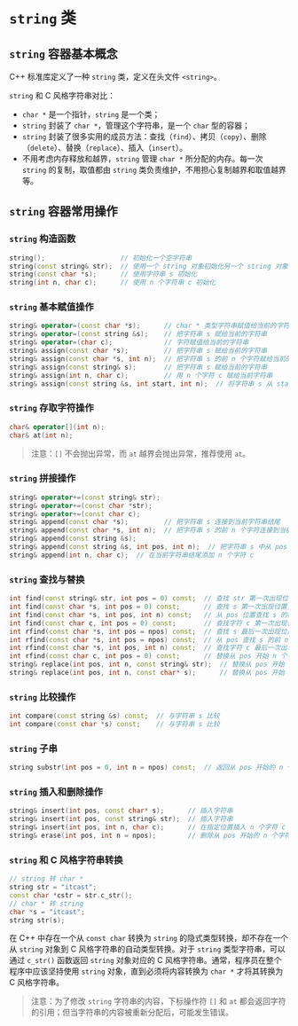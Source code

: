 # `string` 类

## `string` 容器基本概念

C++ 标准库定义了一种 `string` 类，定义在头文件 `<string>`。

`string` 和 C 风格字符串对比：

- `char *` 是一个指针，`string` 是一个类；
- `string` 封装了 `char *`，管理这个字符串，是一个 `char` 型的容器；
- `string` 封装了很多实用的成员方法：查找（`find`）、拷贝（`copy`）、删除（`delete`）、替换（`replace`）、插入（`insert`）。
- 不用考虑内存释放和越界，`string` 管理 `char *` 所分配的内存。每一次 `string` 的复制，取值都由 `string` 类负责维护，不用担心复制越界和取值越界等。

## `string` 容器常用操作

### `string` 构造函数

```cpp
string();                   // 初始化一个空字符串
string(const string& str);  // 使用一个 string 对象初始化另一个 string 对象
string(const char *s);      // 使用字符串 s 初始化
string(int n, char c);      // 使用 n 个字符串 c 初始化
```

### `string` 基本赋值操作

```cpp
string& operator=(const char *s);      // char * 类型字符串赋值给当前的字符串 
string& operator=(const string &s);    // 把字符串 s 赋给当前的字符串
string& operator=(char c);             // 字符赋值给当前的字符串
string& assign(const char *s);         // 把字符串 s 赋给当前的字符串
string& assign(const char *s, int n);  // 把字符串 s 的前 n 个字符赋给当前的字符串
string& assign(const string& s);       // 把字符串 s 赋给当前的字符串
string& assign(int n, char c);         // 用 n 个字符 c 赋给当前字符串
string& assign(const string &s, int start, int n);  // 将字符串 s 从 start 开始的 n 个字符赋给字符串
```

### `string` 存取字符操作

```cpp
char& operator[](int n);
char& at(int n);
```

> 注意：`[]` 不会抛出异常，而 `at` 越界会抛出异常，推荐使用 `at`。

### `string` 拼接操作

```cpp
string& operator+=(const string& str);            
string& operator+=(const char *str);
string& operator+=(const char c);
string& append(const char *s);         // 把字符串 s 连接到当前字符串结尾
string& append(const char *s, int n);  // 把字符串 s 的前 n 个字符连接到当前字符串结尾
string& append(const string &s);  
string& append(const string &s, int pos, int n);  // 把字符串 s 中从 pos 开始的 n 个字符连接到当前字符串结尾
string& append(int n, char c);  // 在当前字符串结尾添加 n 个字符 c
```

### `string` 查找与替换

```cpp
int find(const string& str, int pos = 0) const;  // 查找 str 第一次出现位置，从 pos 开始找
int find(const char *s, int pos = 0) const;      // 查找 s 第一次出现位置，从 pos 开始找
int find(const char *s, int pos, int n) const;   // 从 pos 位置查找 s 的前 n 个字符第一次位置
int find(const char c, int pos = 0) const;       // 查找字符 c 第一次出现位置
int rfind(const char *s, int pos = npos) const;  // 查找 s 最后一次出现位置
int rfind(const char *s, int pos = npos) const;  // 从 pos 查找 s 的前 n 个字符最后一个位置
int rfind(const char *s, int pos, int n) const;  // 查找字符 c 最后一次出现位置
int rfind(const char c, int pos = 0) const;      // 替换从 pos 开始 n 个字符为字符串 str
string& replace(int pos, int n, const string& str);  // 替换从 pos 开始 n 个字符为 str
string& replace(int pos, int n, const char* s);      // 替换从 pos 开始 n 个字符为 s
```

### `string` 比较操作

```c++  
int compare(const string &s) const;  // 与字符串 s 比较
int compare(const char *s) const;    // 与字符串 s 比较
```

### `string` 子串

```cpp
string substr(int pos = 0, int n = npos) const;  // 返回从 pos 开始的 n 个字符组成的字符串
```

### `string` 插入和删除操作

```cpp
string& insert(int pos, const char* s);      // 插入字符串
string& insert(int pos, const string& str);  // 插入字符串
string& insert(int pos, int n, char c);      // 在指定位置插入 n 个字符 c
string& erase(int pos, int n = npos);        // 删除从 pos 开始的 n 个字符
```

### `string` 和 C 风格字符串转换

```cpp
// string 转 char *
string str = "itcast";
const char *cstr = str.c_str();
// char * 转 string
char *s = "itcast";
string str(s);
```

在 C++ 中存在一个从 `const char` 转换为 `string` 的隐式类型转换，却不存在一个从 `string` 对象到 C 风格字符串的自动类型转换。对于 `string` 类型字符串，可以通过 `c_str()` 函数返回 `string` 对象对应的 C 风格字符串。通常，程序员在整个程序中应该坚持使用 `string` 对象，直到必须将内容转换为 `char *` 才将其转换为 C 风格字符串。

> 注意：为了修改 `string` 字符串的内容，下标操作符 `[]` 和 `at` 都会返回字符的引用；但当字符串的内容被重新分配后，可能发生错误。